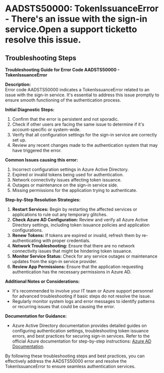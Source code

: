 # AADSTS50000: TokenIssuanceError - There's an issue with the sign-in service.Open a support ticketto resolve this issue.


## Troubleshooting Steps
**Troubleshooting Guide for Error Code AADSTS50000 - TokenIssuanceError**

**Description:**  
Error code AADSTS50000 indicates a TokenIssuanceError related to an issue with the sign-in service. It's essential to address this issue promptly to ensure smooth functioning of the authentication process.

**Initial Diagnostic Steps:**
1. Confirm that the error is persistent and not sporadic.
2. Check if other users are facing the same issue to determine if it's account-specific or system-wide.
3. Verify that all configuration settings for the sign-in service are correctly set up.
4. Review any recent changes made to the authentication system that may have triggered the error.

**Common Issues causing this error:**
1. Incorrect configuration settings in Azure Active Directory.
2. Expired or invalid tokens being used for authentication.
3. Network connectivity issues affecting token issuance.
4. Outages or maintenance on the sign-in service side.
5. Missing permissions for the application trying to authenticate.

**Step-by-Step Resolution Strategies:**
1. **Restart Services:** Begin by restarting the affected services or applications to rule out any temporary glitches.
2. **Check Azure AD Configuration:** Review and verify all Azure Active Directory settings, including token issuance policies and application configurations.
3. **Renew Tokens:** If tokens are expired or invalid, refresh them by re-authenticating with proper credentials.
4. **Network Troubleshooting:** Ensure that there are no network connectivity issues that might be hindering token issuance.
5. **Monitor Service Status:** Check for any service outages or maintenance updates from the sign-in service provider.
6. **Review App Permissions:** Ensure that the application requesting authentication has the necessary permissions in Azure AD.

**Additional Notes or Considerations:**
- It's recommended to involve your IT team or Azure support personnel for advanced troubleshooting if basic steps do not resolve the issue.
- Regularly monitor system logs and error messages to identify patterns or recurring issues that could be causing the error.

**Documentation for Guidance:**
- Azure Active Directory documentation provides detailed guides on configuring authentication settings, troubleshooting token issuance errors, and best practices for securing sign-in services. Refer to the official Azure documentation for step-by-step instructions: [Azure AD Documentation](https://docs.microsoft.com/en-us/azure/active-directory/).

By following these troubleshooting steps and best practices, you can effectively address the AADSTS50000 error and resolve the TokenIssuanceError to ensure seamless authentication services.